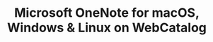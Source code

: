 ---
name: Microsoft OneNote
category: Productivity
featured: true
title: 'Microsoft OneNote for macOS, Windows & Linux on WebCatalog'
key: microsoft-onenote
fullUrl: 'https://www.onenote.com/notebooks'
hostname: onenote.com

---